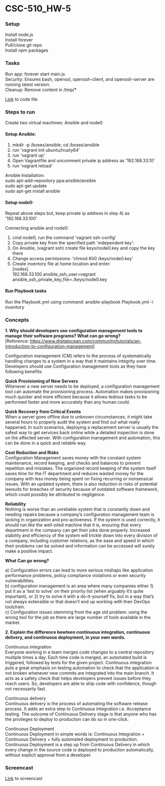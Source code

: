 # CSC-510_HW-5    
        
### Setup        
Install node.js         
Install forever         
Pull/clone git repo     
Install npm packages    
        
### Tasks     
Run app: forever start main.js  
Security: Ensures bash, openssl, openssh-client, and openssh-server are running latest version.         
Cleanup: Remove content in /tmp/*               
        
[Link](./Playbook.yml) to code file     
        
### Steps to run        
Create two virtual machines: Ansible and node0

#### Setup Ansible:     
1) mkdir -p /boxes/ansible; cd /boxes/ansible   
2) run 'vagrant init ubuntu/trusty64'   
3) run 'vagrant up'     
4) Open Vagrantfile and uncomment private ip address as '192.168.33.10'         
5) run 'vagrant reload'         
        
Ansible Installation:   
sudo apt-add-repository ppa:ansible/ansible     
sudo apt-get update     
sudo apt-get install ansible            
                
                
#### Setup node0:            
Repeat above steps but, keep private ip address in step 4) as '192.168.33.100'          
        
Connecting ansible and node0:   
1) cmd node0, run the command 'vagrant ssh-config'      
2) Copy private key from the specified path 'independent key':  
3) On Ansible, (vagrant ssh) create file keys/node0.key and copy the key there          
4) Change access permissions: 'chmod 600 /keys/node0.key'       
5) Create inventory file at home location and enter:    
[nodes]         
192.168.33.100 ansible_ssh_user=vagrant ansible_ssh_private_key_file=./keys/node0.key           
                
#### Run Playbook tasks         
Run the Playbook.yml using command: ansible-playbook Playbook.yml -i inventory       
        
        
### Concepts         
        
        
**1. Why should developers use configuration management tools to manage their software programs? What can go wrong?**      
[Reference: https://www.digitalocean.com/community/tutorials/an-introduction-to-configuration-management]
        
Configuration management (CM) refers to the process of systematically handling changes to a system in a way that it maintains integrity over time. Developers should use Configuration management tools as they have following benefits:        
        
**Quick Provisioning of New Servers**   
Whenever a new server needs to be deployed, a configuration management tool can automate the provisioning process. Automation makes provisioning much quicker and more efficient because it allows tedious tasks to be performed faster and more accurately than any human could.  
    
**Quick Recovery from Critical Events**   
When a server goes offline due to unknown circumstances, it might take several hours to properly audit the system and find out what really happened. In such scenarios, deploying a replacement server is usually the safest way to get services back online while a detailed inspection is done on the affected server. With configuration management and automation, this can be done in a quick and reliable way.      
            
**Cost Reduction and Risks**    
Configuration Management saves money with the constant system maintenance, record keeping, and checks and balances to prevent repetition and mistakes. The organized record keeping of the system itself saves time for the IT department and reduces wasted money for the company with less money being spent on fixing recurring or nonsensical issues. With an updated system, there is also reduction in risks of potential lawsuits for breaches of security because of outdated software framework, which could possibly be attributed to negligence.
    
**Reliability**   
Nothing is worse than an unreliable system that is constantly down and needing repairs because a company’s configuration management team is lacking in organization and pro-activeness. If the system is used correctly, it should run like the well-oiled machine that it is, ensuring that every department in the company can get their jobs done properly. Increased stability and efficiency of the system will trickle down into every division of a company, including customer relations, as the ease and speed in which their problems can be solved and information can be accessed will surely make a positive impact.    
        
        
**What Can go wrong?**        
        
a) Configuration errors can lead to more serious mishaps like application performance problems, policy compliance violations or even security vulnerabilities.          
b) configuration management is an area where many companies either 1) put it as a 'last to solve' on their priority list (when arguably it’s quite important), or 2) try to solve it with a do-it-yourself fix, but in a way that’s not always extensible or that doesn’t end up working with their DevOps toolchain.           
c) Configuration issues stemming from the age old problem: using the wrong tool for the job as there are large number of tools available in the market.            
        
              
**2. Explain the difference bewteen continuous integration, continuous delivery, and continuous deployment, in your own words.**                
    
Continuous integration    
Everyone working in a team merges code changes to a central repository multiple times a day. Each time code is merged, an automated build is triggered, followed by tests for the given project. Continuous integration puts a great emphasis on testing automation to check that the application is not broken whenever new commits are integrated into the main branch. It acts as a safety check that helps developers prevent issues before they reach users. So, developers are able to ship code with confidence, though not necessarily fast.    
      
Continuous delivery   
Continuous delivery is the process of automating the software release process. It adds an extra step to Continuous Integration i.e. Acceptance testing. The outcome of Continuous Delivery stage is that anyone who has the privileges to deploy to production can do so in one-click.    
    
Continuous Deployment   
Continuous Deployment in simple words is: Continuous Integration + Continuous Delivery + fully automated deployment to production. Continuous Deployment is a step up from Continuous Delivery in which every change in the source code is deployed to production automatically, without explicit approval from a developer.            
                
        
                
### Screencast    
[Link](https://youtu.be/ccUrAgN2ifE) to screencast


